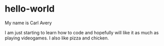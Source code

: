 # hello-world

My name is Carl Avery

I am just starting to learn how to code and hopefully will like it as much as playing videogames.
I also like pizza and chicken.
